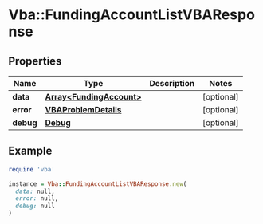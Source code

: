 # Vba::FundingAccountListVBAResponse

## Properties

| Name | Type | Description | Notes |
| ---- | ---- | ----------- | ----- |
| **data** | [**Array&lt;FundingAccount&gt;**](FundingAccount.md) |  | [optional] |
| **error** | [**VBAProblemDetails**](VBAProblemDetails.md) |  | [optional] |
| **debug** | [**Debug**](Debug.md) |  | [optional] |

## Example

```ruby
require 'vba'

instance = Vba::FundingAccountListVBAResponse.new(
  data: null,
  error: null,
  debug: null
)
```


